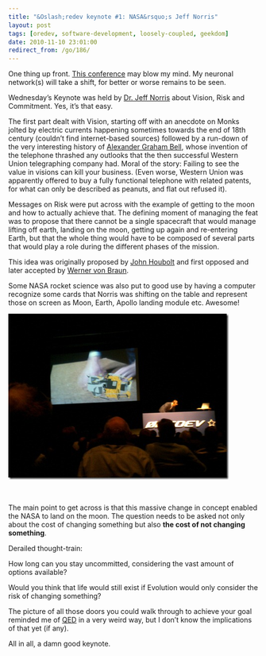 ```yaml
---
title: "&Oslash;redev keynote #1: NASA&rsquo;s Jeff Norris"
layout: post
tags: [oredev, software-development, loosely-coupled, geekdom]
date: 2010-11-10 23:01:00
redirect_from: /go/186/
---
```


One thing up front. [This conference](http://oredev.org/2010) may blow my mind. My neuronal network(s) will take a shift, for better or worse remains to be seen.

Wednesday’s Keynote was held by [Dr. Jeff Norris](http://www.drjeffnorris.com/) about Vision, Risk and Commitment. Yes, it’s that easy.

The first part dealt with Vision, starting off with an anecdote on Monks jolted by electric currents happening sometimes towards the end of 18th century (couldn’t find internet-based sources) followed by a run-down of the very interesting history of [Alexander Graham Bell](http://en.wikipedia.org/wiki/Alexander_Graham_Bell), whose invention of the telephone thrashed any outlooks that the then successful Western Union telegraphing company had. Moral of the story: Failing to see the value in visions can kill your business. (Even worse, Western Union was apparently offered to buy a fully functional telephone with related patents, for what can only be described as peanuts, and flat out refused it).

Messages on Risk were put across with the example of getting to the moon and how to actually achieve that. The defining moment of managing the feat was to propose that there cannot be a single spacecraft that would manage lifting off earth, landing on the moon, getting up again and re-entering Earth, but that the whole thing would have to be composed of several parts that would play a role during the different phases of the mission.

This idea was originally proposed by [John Houbolt](http://en.wikipedia.org/wiki/John_Houbolt) and first opposed and later accepted by [Werner von Braun](http://en.wikipedia.org/wiki/Wernher_von_Braun).&nbsp; 

Some NASA rocket science was also put to good use by having a computer recognize some cards that Norris was shifting on the table and represent those on screen as Moon, Earth, Apollo landing module etc. Awesome!

![10112010072](/public/assets/10112010072_4e5578a4-83a2-4ccf-af5c-6a477dc987f5.jpg "10112010072") 

&nbsp;

The main point to get across is that this massive change in concept enabled the NASA to land on the moon. The question needs to be asked not only about the cost of changing something but also **the cost of not changing something**.

Derailed thought-train:

How long can you stay uncommitted, considering the vast amount of options available? 

Would you think that life would still exist if Evolution would only consider the risk of changing something?

The picture of all those doors you could walk through to achieve your goal reminded me of [QED](http://en.wikipedia.org/wiki/Quantum_electrodynamics) in a very weird way, but I don’t know the implications of that yet (if any).

All in all, a damn good keynote.